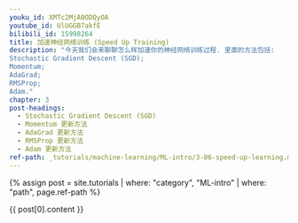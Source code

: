 ```yaml
---
youku_id: XMTc2MjA0ODQyOA
youtube_id: UlUGGB7akfE
bilibili_id: 15998264
title: 加速神经网络训练 (Speed Up Training)
description: "今天我们会来聊聊怎么样加速你的神经网络训练过程. 里面的方法包括: 
Stochastic Gradient Descent (SGD);
Momentum;
AdaGrad;
RMSProp;
Adam."
chapter: 3
post-headings:
  - Stochastic Gradient Descent (SGD)
  - Momentum 更新方法
  - AdaGrad 更新方法
  - RMSProp 更新方法
  - Adam 更新方法
ref-path: _tutorials/machine-learning/ML-intro/3-06-speed-up-learning.md
---
```



{% assign post = site.tutorials | where: "category", "ML-intro" | where: "path", page.ref-path %}

{{ post[0].content }}
